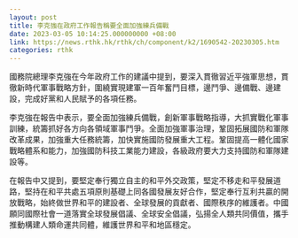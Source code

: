 ```yaml
---
layout: post
title: 李克強在政府工作報告稱要全面加強練兵備戰
date: 2023-03-05 10:14:25.000000000 +08:00
link: https://news.rthk.hk/rthk/ch/component/k2/1690542-20230305.htm
categories: rthk
---
```


國務院總理李克強在今年政府工作的建議中提到，要深入貫徹習近平強軍思想，貫徹新時代軍事戰略方針，圍繞實現建軍一百年奮鬥目標，邊鬥爭、邊備戰、邊建設，完成好黨和人民賦予的各項任務。

李克強在報告中表示，要全面加強練兵備戰，創新軍事戰略指導，大抓實戰化軍事訓練，統籌抓好各方向各領域軍事鬥爭。全面加強軍事治理，鞏固拓展國防和軍隊改革成果，加強重大任務統籌，加快實施國防發展重大工程。鞏固提高一體化國家戰略體系和能力，加強國防科技工業能力建設，各級政府要大力支持國防和軍隊建設等。

在報告中又提到，要堅定奉行獨立自主的和平外交政策，堅定不移走和平發展道路，堅持在和平共處五項原則基礎上同各國發展友好合作，堅定奉行互利共贏的開放戰略，始終做世界和平的建設者、全球發展的貢獻者、國際秩序的維護者。中國願同國際社會一道落實全球發展倡議、全球安全倡議，弘揚全人類共同價值，攜手推動構建人類命運共同體，維護世界和平和地區穩定。
